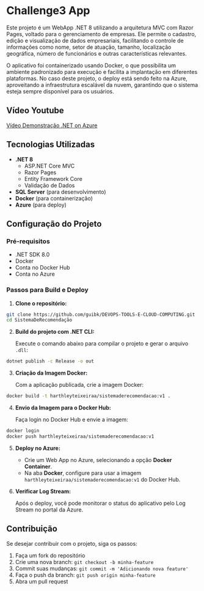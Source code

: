 # Challenge3 App

Este projeto é um WebApp .NET 8 utilizando a arquitetura MVC com Razor Pages, voltado para o gerenciamento de empresas. Ele permite o cadastro, edição e visualização de dados empresariais, facilitando o controle de informações como nome, setor de atuação, tamanho, localização geográfica, número de funcionários e outras características relevantes.

O aplicativo foi containerizado usando Docker, o que possibilita um ambiente padronizado para execução e facilita a implantação em diferentes plataformas. No caso deste projeto, o deploy está sendo feito na Azure, aproveitando a infraestrutura escalável da nuvem, garantindo que o sistema esteja sempre disponível para os usuários.

## Vídeo Youtube
[Vídeo Demonstração .NET on Azure](https://youtu.be/KPkYR2Zunfo?si=foaHKMt548F2AHdb)

## Tecnologias Utilizadas

- **.NET 8**
  - ASP.NET Core MVC
  - Razor Pages
  - Entity Framework Core
  - Validação de Dados
- **SQL Server** (para desenvolvimento)
- **Docker** (para containerização)
- **Azure** (para deploy)

## Configuração do Projeto

### Pré-requisitos

- .NET SDK 8.0
- Docker
- Conta no Docker Hub
- Conta no Azure

### Passos para Build e Deploy

1. **Clone o repositório:**

```bash
git clone https://github.com/guibk/DEVOPS-TOOLS-E-CLOUD-COMPUTING.git
cd SistemaDeRecomendação
```

2. **Build do projeto com .NET CLI:**

   Execute o comando abaixo para compilar o projeto e gerar o arquivo `.dll`:

```bash
dotnet publish -c Release -o out
```

3. **Criação da Imagem Docker:**

   Com a aplicação publicada, crie a imagem Docker:

```bash
docker build -t harthleyteixeiraa/sistemaderecomendacao:v1 .
```

4. **Envio da Imagem para o Docker Hub:**

   Faça login no Docker Hub e envie a imagem:

```bash
docker login
docker push harthleyteixeiraa/sistemaderecomendacao:v1
```

5. **Deploy no Azure:**

   - Crie um Web App no Azure, selecionando a opção **Docker Container**.
   - Na aba **Docker**, configure para usar a imagem `harthleyteixeiraa/sistemaderecomendacao:v1` do Docker Hub.

6. **Verificar Log Stream:**

   Após o deploy, você pode monitorar o status do aplicativo pelo Log Stream no portal da Azure.

## Contribuição

Se desejar contribuir com o projeto, siga os passos:

1. Faça um fork do repositório
2. Crie uma nova branch: `git checkout -b minha-feature`
3. Commit suas mudanças: `git commit -m 'Adicionando nova feature'`
4. Faça o push da branch: `git push origin minha-feature`
5. Abra um pull request
